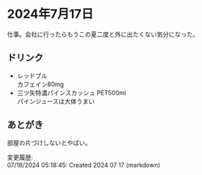 # 2024年7月17日

仕事。会社に行ったらもうこの夏二度と外に出たくない気分になった。

## ドリンク

- レッドブル  
カフェイン80mg
- 三ツ矢特濃パインスカッシュ PET500ml  
パインジュースは大体うまい

## あとがき

部屋の片づけしないとやばい。

変更履歴:  
07/18/2024 05:18:45: Created 2024 07 17 (markdown)  
